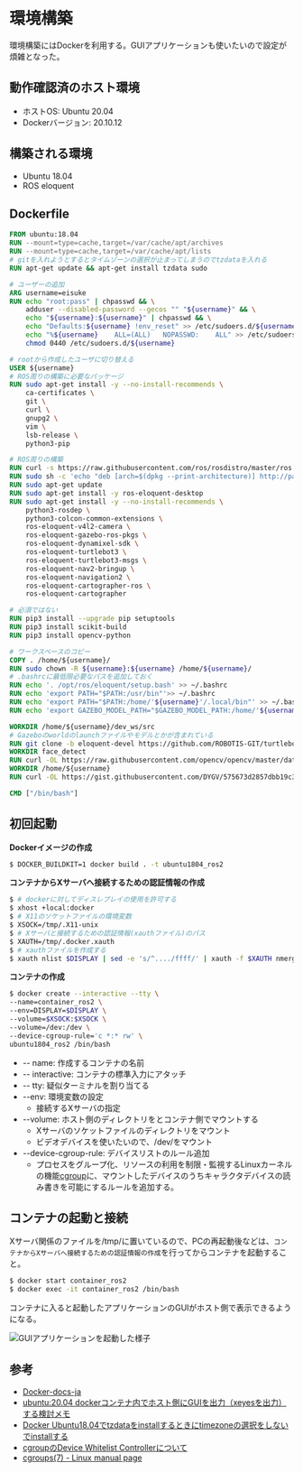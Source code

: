 # 環境構築  
環境構築にはDockerを利用する。GUIアプリケーションも使いたいので設定が煩雑となった。  

## 動作確認済のホスト環境
- ホストOS: Ubuntu 20.04
- Dockerバージョン: 20.10.12
  
## 構築される環境
- Ubuntu 18.04
- ROS eloquent  

## Dockerfile
```dockerfile
FROM ubuntu:18.04
RUN --mount=type=cache,target=/var/cache/apt/archives
RUN --mount=type=cache,target=/var/cache/apt/lists
# gitを入れようとするとタイムゾーンの選択が止まってしまうのでtzdataを入れる
RUN apt-get update && apt-get install tzdata sudo

# ユーザーの追加
ARG username=eisuke
RUN echo "root:pass" | chpasswd && \
    adduser --disabled-password --gecos "" "${username}" && \
    echo "${username}:${username}" | chpasswd && \
    echo "Defaults:${username} !env_reset" >> /etc/sudoers.d/${username} && \
    echo "%${username}    ALL=(ALL)   NOPASSWD:    ALL" >> /etc/sudoers.d/${username} && \
    chmod 0440 /etc/sudoers.d/${username}

# rootから作成したユーザに切り替える
USER ${username}
# ROS周りの構築に必要なパッケージ
RUN sudo apt-get install -y --no-install-recommends \
    ca-certificates \
    git \
    curl \
    gnupg2 \
    vim \
    lsb-release \
    python3-pip

# ROS周りの構築
RUN curl -s https://raw.githubusercontent.com/ros/rosdistro/master/ros.asc | sudo apt-key add -
RUN sudo sh -c 'echo "deb [arch=$(dpkg --print-architecture)] http://packages.ros.org/ros2/ubuntu $(lsb_release -cs) main" > /etc/apt/sources.list.d/ros2-latest.list'
RUN sudo apt-get update
RUN sudo apt-get install -y ros-eloquent-desktop
RUN sudo apt-get install -y --no-install-recommends \
    python3-rosdep \
    python3-colcon-common-extensions \
    ros-eloquent-v4l2-camera \
    ros-eloquent-gazebo-ros-pkgs \
    ros-eloquent-dynamixel-sdk \
    ros-eloquent-turtlebot3 \
    ros-eloquent-turtlebot3-msgs \
    ros-eloquent-nav2-bringup \
    ros-eloquent-navigation2 \
    ros-eloquent-cartographer-ros \
    ros-eloquent-cartographer

# 必須ではない
RUN pip3 install --upgrade pip setuptools
RUN pip3 install scikit-build
RUN pip3 install opencv-python

# ワークスペースのコピー
COPY . /home/${username}/
RUN sudo chown -R ${username}:${username} /home/${username}/
# .bashrcに最低限必要なパスを追加しておく
RUN echo '. /opt/ros/eloquent/setup.bash' >> ~/.bashrc
RUN echo 'export PATH="$PATH:/usr/bin"'>> ~/.bashrc
RUN echo 'export PATH="$PATH:/home/'${username}'/.local/bin"' >> ~/.bashrc
RUN echo 'export GAZEBO_MODEL_PATH="$GAZEBO_MODEL_PATH:/home/'${username}'/dev_ws/src/turtlebot3_simulations/turtlebot3_gazebo/models"' >> ~/.bashrc

WORKDIR /home/${username}/dev_ws/src
# Gazeboのworldのlaunchファイルやモデルとかが含まれている
RUN git clone -b eloquent-devel https://github.com/ROBOTIS-GIT/turtlebot3_simulations.git
WORKDIR face_detect
RUN curl -OL https://raw.githubusercontent.com/opencv/opencv/master/data/haarcascades/haarcascade_frontalface_default.xml
WORKDIR /home/${username}
RUN curl -OL https://gist.githubusercontent.com/DYGV/575673d2857dbb19c33cc6f75753fd6f/raw/fa56670adbbc7b6ce5a6265100ba499eb731582f/.vimrc

CMD ["/bin/bash"]
```  
## 初回起動  
__Dockerイメージの作成__  
```bash
$ DOCKER_BUILDKIT=1 docker build . -t ubuntu1804_ros2
```
__コンテナからXサーバへ接続するための認証情報の作成__
```bash
$ # dockerに対してディスレプレイの使用を許可する
$ xhost +local:docker
$ # X11のソケットファイルの環境変数
$ XSOCK=/tmp/.X11-unix
$ # Xサーバと接続するための認証情報(xauthファイル)のパス
$ XAUTH=/tmp/.docker.xauth
$ # xauthファイルを作成する
$ xauth nlist $DISPLAY | sed -e 's/^..../ffff/' | xauth -f $XAUTH nmerge -
```
__コンテナの作成__  
```bash
$ docker create --interactive --tty \
--name=container_ros2 \
--env=DISPLAY=$DISPLAY \
--volume=$XSOCK:$XSOCK \
--volume=/dev:/dev \
--device-cgroup-rule='c *:* rw' \
ubuntu1804_ros2 /bin/bash
```  
- -- name: 作成するコンテナの名前
- -- interactive: コンテナの標準入力にアタッチ
- -- tty: 疑似ターミナルを割り当てる
- --env: 環境変数の設定
  - 接続するXサーバの指定
- --volume: ホスト側のディレクトリをとコンテナ側でマウントする
  - Xサーバのソケットファイルのディレクトリをマウント
  - ビデオデバイスを使いたいので、/dev/をマウント
- --device-cgroup-rule: デバイスリストのルール追加
  - プロセスをグループ化、リソースの利用を制限・監視するLinuxカーネルの機能[cgroup](https://man7.org/linux/man-pages/man7/cgroups.7.html)に、マウントしたデバイスのうちキャラクタデバイスの読み書きを可能にするルールを追加する。

  
## コンテナの起動と接続  
Xサーバ関係のファイルを/tmp/に置いているので、PCの再起動後などは、`コンテナからXサーバへ接続するための認証情報の作成`を行ってからコンテナを起動すること。  
  
```bash
$ docker start container_ros2
$ docker exec -it container_ros2 /bin/bash
```  

コンテナに入ると起動したアプリケーションのGUIがホスト側で表示できるようになる。  

![GUIアプリケーションを起動した様子](https://user-images.githubusercontent.com/8480644/154786230-f24fbaa8-9aa2-46aa-b94c-8b15d7bc34fb.png)

## 参考  
- [Docker-docs-ja](http://docs.docker.jp/v19.03/engine/reference/commandline/run.html) 
- [ubuntu:20.04 dockerコンテナ内でホスト側にGUIを出力（xeyesを出力）する検討メモ](https://qiita.com/seigot/items/83bc1bb32c04ca36c97f)
- [Docker Ubuntu18.04でtzdataをinstallするときにtimezoneの選択をしないでinstallする](https://qiita.com/yagince/items/deba267f789604643bab)
- [cgroupのDevice Whitelist Controllerについて](https://kamatama41.hatenablog.com/entry/2021/08/10/044822)
- [cgroups(7) - Linux manual page](https://man7.org/linux/man-pages/man7/cgroups.7.html)

